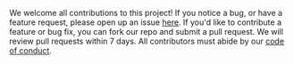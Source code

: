 We welcome all contributions to this project! 
If you notice a bug, or have a feature request, 
please open up an issue [here](https://github.com/DSCI-310/DSCI-310-Group-9-/issues). 
If you'd like to contribute a feature or bug fix, 
you can fork our repo and submit a pull request. 
We will review pull requests within 7 days. 
All contributors must abide by our [code of conduct](CODE_OF_CONDUCT.md).
